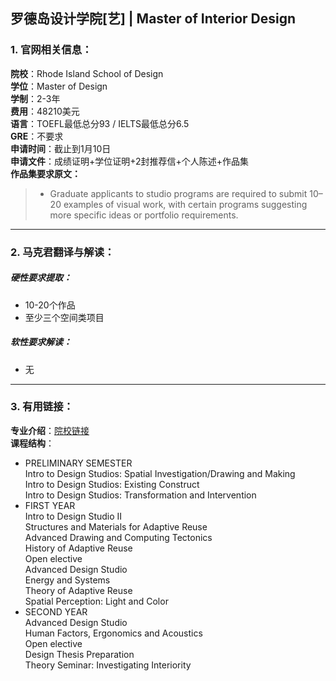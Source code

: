 ## 罗德岛设计学院[艺] | Master of Interior Design


### 1. 官网相关信息：

**院校**：Rhode Island School of Design  
**学位**：Master of Design  
**学制**：2-3年  
**费用**：48210美元  
**语言**：TOEFL最低总分93 / IELTS最低总分6.5  
**GRE**：不要求    
**申请时间**：截止到1月10日  
**申请文件**：成绩证明+学位证明+2封推荐信+个人陈述+作品集  
**作品集要求原文：**   

> - Graduate applicants to studio programs are required to submit 10–20 examples of visual work, with certain programs suggesting more specific ideas or portfolio requirements.



---


### 2. 马克君翻译与解读：

##### 硬性要求提取：
- 10-20个作品
- 至少三个空间类项目


##### 软性要求解读：
- 无


---


### 3. 有用链接：

**专业介绍**：[院校链接](http://www.risd.edu/academics/interior-architecture/graduate/)  
**课程结构**：  

- PRELIMINARY SEMESTER  
Intro to Design Studios: Spatial Investigation/Drawing and Making  
Intro to Design Studios: Existing Construct  
Intro to Design Studios: Transformation and Intervention
- FIRST YEAR  
Intro to Design Studio II  
Structures and Materials for Adaptive Reuse  
Advanced Drawing and Computing Tectonics  
History of Adaptive Reuse  
Open elective  
Advanced Design Studio  
Energy and Systems  
Theory of Adaptive Reuse  
Spatial Perception: Light and Color  
- SECOND YEAR  
Advanced Design Studio  
Human Factors, Ergonomics and Acoustics  
Open elective  
Design Thesis Preparation  
Theory Seminar: Investigating Interiority  
